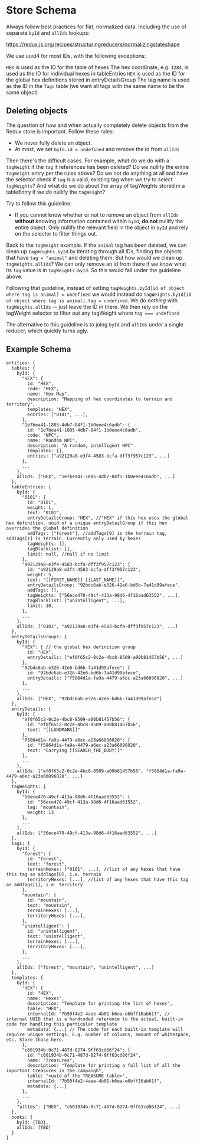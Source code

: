 # Store Schema

Always follow best practices for flat, normalized data. Including the use of separate `byId` and `allIds` lookups:

https://redux.js.org/recipes/structuringreducers/normalizingstateshape

We use uuid4 for most IDs, with the following exceptions:

`HEX` is used as the ID for the table of hexes
The hex coordinate, e.g. `1284`, is used as the ID for individual hexes in tableEntries
`HEX` is used as the ID for the global hex definitions stored in entryDetailsGroup
The tag name is used as the ID in the `Tags` table (we want all tags with the same name to be the same object)

## Deleting objects

The question of how and when actually completely delete objects from the Redux store is important. Follow these rules:

* We never fully delete an object.
* At most, we set `byId.id = undefined` and remove the id from `allIds`

Then there's the difficult cases. For example, what do we do with a `tagWeight` if the `tag` it references has been deleted? Do we nullify the entire `tagWeight` entry per the rules above? Do we not do anything at all and have the selector check if `tag` is a valid, existing tag when we try to select `tagWeights`? And what do we do about the array of tagWeights stored in a tableEntry if we *do* nullify the `tagWeight`?

Try to follow this guideline:

* If you cannot know whether or not to remove an object from `allIds` **without** knowing information contained within `byId`, **do not** nullify the entire object. Only nullify the relevant field in the object in `byId` and rely on the selector to filter things out.

Back to the `tagWeight` example. If the `animal` tag has been deleted, we can clean up `tagWeights.byId` by iterating through all IDs, finding the objects that have `tag = "animal"` and deleting them. But how would we clean up `tagWeights.allIds`? We can only remove an id from there if we know what its `tag` value is in `tagWeights.byId`. So this would fall under the guideline above.

Following that guideline, instead of setting `tagWeights.byId[id of object where tag is animal] = undefined` we would instead do `tagWeights.byId[id of object where tag is animal].tag = undefined`. We do *nothing* with `tagWeights.allIds` -- just leave the ID in there. We then rely on the tagWeight selector to filter out any tagWeight where `tag === undefined`

The alternative to this guideline is to joing `byId` and `allIds` under a single reducer, which quickly turns ugly.

## Example Schema

```
entities: {
  tables: {
    byId: {
      "HEX": {
        id: "HEX",
        code: "HEX",
        name: "Hex Map",
        description: "Mapping of hex coordinates to terrain and territory",
        templates: "HEX",
        entries: ["0101", ...],
      },
      "1e7bea41-1885-4db7-84f1-1b0eee4c6adb": {
        id: "1e7bea41-1885-4db7-84f1-1b0eee4c6adb",
        code: "NPC",
        name: "Random NPC",
        description: "A random, intelligent NPC"
        templates: [],
        entries: ["a92129a8-e3f4-4583-bcfa-dff3f957c123", ...]
      },
      ...
    },
    allIds: ["HEX", "1e7bea41-1885-4db7-84f1-1b0eee4c6adb", ...]
  },
  tableEntries: {
    byId: {
      "0101": {
        id: "0101",
        weight: 1,
        text: "0101",
        entryDetailsGroup: "HEX", //"HEX" if this hex uses the global hex definition. uuid of a unique entryDetailGroup if this hex overrides the global definition
        addTags: ["forest"], //addTags[0] is the terrain tag, addTags[1] is terrain. Currently only used by hexes
        tagWeights: [],
        tagBlacklist: [],
        limit: null, //null if no limit
      },
      "a92129a8-e3f4-4583-bcfa-dff3f957c123": {
        id: "a92129a8-e3f4-4583-bcfa-dff3f957c123",
        weight: 5,
        text: "[[FIRST_NAME]] [[LAST_NAME]]",
        entryDetailsGroup: "92bdc6ab-e326-42e6-bd6b-7a41d99afece",
        addTags: [],
        tagWeights: ["56ece470-49cf-413a-98d6-4f16aad63552", ...],
        tagBlacklist: ["unintelligent", ...],
        limit: 10,
      },
      ...
    },
    allIds: ["0101", "a92129a8-e3f4-4583-bcfa-dff3f957c123", ...]
  },
  entryDetailsGroups: {
    byId: {
      "HEX": { // the global hex definition group
        id: "HEX",
        entryDetails: ["ef0f65c2-0c2e-4bc8-8509-a00b81457b56", ...]
      },
      "92bdc6ab-e326-42e6-bd6b-7a41d99afece": {
        id: "92bdc6ab-e326-42e6-bd6b-7a41d99afece",
        entryDetails: ["f5864d1a-fa9a-4479-a6ec-a23a66096020", ...]
      },
      ...
    },
    allIds: ["HEX", "92bdc6ab-e326-42e6-bd6b-7a41d99afece"]
  },
  entryDetails: {
    byId: {
      "ef0f65c2-0c2e-4bc8-8509-a00b81457b56": {
        id: "ef0f65c2-0c2e-4bc8-8509-a00b81457b56",
        text: "[[LANDMARK]]"
      },
      "f5864d1a-fa9a-4479-a6ec-a23a66096020": {
        id: "f5864d1a-fa9a-4479-a6ec-a23a66096020",
        text: "Carrying [[SEARCH_THE_BODY]]"
      },
      ...
    },
    allIds: ["ef0f65c2-0c2e-4bc8-8509-a00b81457b56", "f5864d1a-fa9a-4479-a6ec-a23a66096020", ...]
  },
  tagWeights: {
    byId: {
      "56ece470-49cf-413a-98d6-4f16aad63552": {
        id: "56ece470-49cf-413a-98d6-4f16aad63552",
        tag: "mountain",
        weight: 13
      },
      ...
    },
    allIds: ["56ece470-49cf-413a-98d6-4f16aad63552", ...]
  },
  tags: {
    byId: {
      "forest": {
        id: "forest",
        text: "forest",
        terrainHexes: ["0101", ...], //list of any hexes that have this tag as addTags[0], i.e. terrain
        territoryHexes: [...], //list of any hexes that have this tag as addTags[1], i.e. territory
      },
      "mountain": {
        id: "mountain",
        text: "mountain",
        terrainHexes: [...],
        territoryHexes: [...],
      },
      "unintelligent": {
        id: "unintelligent",
        text: "unintelligent",
        terrainHexes: [...],
        territoryHexes: [...],
      },
      ...
    },
    allIds: ["forest", "mountain", "unintelligent", ...]
  },
  templates: {
    byId: {
      "HEX": {
        id: "HEX",
        name: "Hexes",
        description: "Template for printing the list of hexes",
        table: "HEX",
        internalId: "7b50f4e2-4aee-4b01-b6ea-e6bff16ab61f", // internal UUID that is a hardcoded reference to the actual, built-in code for handling this particular template
        metadata: {...} // The code for each built-in template will require unique settings. E.g. number of columns, amount of whitespace, etc. Store those here.
      },
      "c601934b-0c71-487d-8274-9ff63cd86f24": {
        id: "c601934b-0c71-487d-8274-9ff63cd86f24",
        name: "Treasures",
        description: "Template for printing a full list of all the important treasures in the campaigh",
        table: "<uuid of the TREASURE table>",
        internalId: "7b50f4e2-4aee-4b01-b6ea-e6bff16ab61f",
        metadata: {...}
      },
      ...
    },
    "allIds": ["HEX", "c601934b-0c71-487d-8274-9ff63cd86f24", ...]
  },
  books: {
    byId: {TBD},
    allIds: [TBD]
  }
}
```
